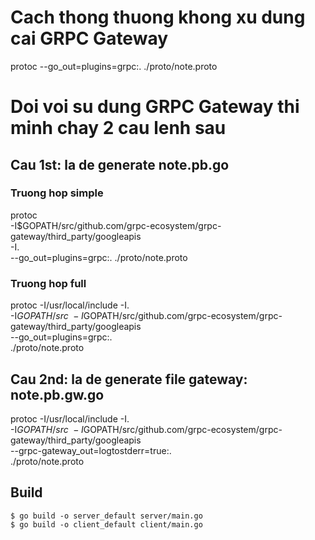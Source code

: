 # Cach thong thuong khong xu dung cai GRPC Gateway
protoc --go_out=plugins=grpc:. ./proto/note.proto

# Doi voi su dung GRPC Gateway thi minh chay 2 cau lenh sau

## Cau 1st: la de generate note.pb.go

### Truong hop simple
protoc \
-I$GOPATH/src/github.com/grpc-ecosystem/grpc-gateway/third_party/googleapis \
-I. \
--go_out=plugins=grpc:. ./proto/note.proto

### Truong hop full
protoc -I/usr/local/include -I. \
-I$GOPATH/src \
-I$GOPATH/src/github.com/grpc-ecosystem/grpc-gateway/third_party/googleapis \
--go_out=plugins=grpc:. \
./proto/note.proto


## Cau 2nd: la de generate file gateway: note.pb.gw.go
protoc -I/usr/local/include -I. \
-I$GOPATH/src \
-I$GOPATH/src/github.com/grpc-ecosystem/grpc-gateway/third_party/googleapis \
--grpc-gateway_out=logtostderr=true:. \
./proto/note.proto

## Build

```shell
$ go build -o server_default server/main.go
$ go build -o client_default client/main.go
```

